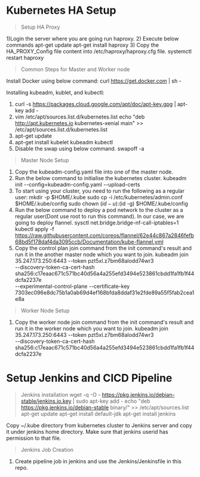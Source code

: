 

# Kubernetes HA Setup
  
> Setup HA Proxy
  
  1)Login the server where you are going run haproxy.
  2) Execute below commands
      apt-get update
      apt-get install haproxy
  3) Copy the HA_PROXY_Config file content into /etc/haproxy/haproxy.cfg file.
      systemctl restart haproxy

> Common Steps for Master and Worker node

   Install Docker using below command:
      curl https://get.docker.com | sh -

   Installing kubeadm, kublet, and kubectl:
   1) curl -s https://packages.cloud.google.com/apt/doc/apt-key.gpg | apt-key add -
   2) vim /etc/apt/sources.list.d/kubernetes.list
      echo "deb http://apt.kubernetes.io kubernetes-xenial main" >> /etc/apt/sources.list.d/kubernetes.list
   3) apt-get update
   4) apt-get install kubelet kubeadm kubectl
   5) Disable the swap using below command.
      swapoff -a

> Master Node Setup
   1) Copy the kubeadm-config.yaml file into one of the master node.
   2) Run the below command to initialise the kubernetes cluster.
      kubeadm init --config=kubeadm-config.yaml --upload-certs
   3) To start using your cluster, you need to run the following as a regular user:
      mkdir -p $HOME/.kube
      sudo cp -i /etc/kubernetes/admin.conf $HOME/.kube/config
      sudo chown $(id -u):$(id -g) $HOME/.kube/config
   4) Run the below command to deploy a pod network to the cluster as a regular user(Dont use root to run this command). In         our case, we are going to deploy flannel.
      sysctl net.bridge.bridge-nf-call-iptables=1
      kubectl apply -f                  https://raw.githubusercontent.com/coreos/flannel/62e44c867a2846fefb68bd5f178daf4da3095ccb/Documentation/kube-flannel.yml    
   5) Copy the control plan join command from the init command's result and run it in the another master node which you want         to join.
      kubeadm join 35.247.173.250:6443 --token pzt5xl.z7bm68alodd74wr3 \
    --discovery-token-ca-cert-hash sha256:c17eaac671c571bc40d56a4a255efd3494e523861cbdd1fa1fb1f44dcfa2237e \
    --experimental-control-plane --certificate-key 7303ec096e8dc75b1a0ab69d4ef168bfda8ddaf31e2fde89a55f5fab2cea1e8a

> Worker Node Setup
   1) Copy the worker node join command from the init command's result and run it in the worker node which you want to join.
      kubeadm join 35.247.173.250:6443 --token pzt5xl.z7bm68alodd74wr3 \
      --discovery-token-ca-cert-hash sha256:c17eaac671c571bc40d56a4a255efd3494e523861cbdd1fa1fb1f44dcfa2237e
    
# Setup Jenkins and CICD Pipeline

> Jenkins installation
  wget -q -O - https://pkg.jenkins.io/debian-stable/jenkins.io.key | sudo apt-key add -
  echo "deb https://pkg.jenkins.io/debian-stable binary/" >> /etc/apt/sources.list
  apt-get update
  apt-get install default-jdk
  apt-get install jenkins

  Copy ~/.kube directory from kubernetes cluster to Jenkins server and copy it under jenkins home directory.
  Make sure that jenkins userid has permission to that file.
> Jenkins Job Creation
  1) Create pipeline job in jenkins and use the Jenkins/Jenkinsfile in this repo.
